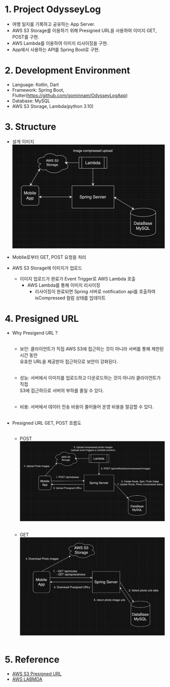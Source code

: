 
# 1. Project OdysseyLog

- 여행 일지를 기록하고 공유하는 App Server.
- AWS S3 Storage를 이용하기 위해 Presigned URL을 사용하여 이미지 GET, POST를 구현.
- AWS Lambda를 이용하여 이미지 리사이징을 구현.
- App에서 사용하는 API를 Spring Boot로 구현.

# 2. Development Environment

- Language: Kotlin, Dart
- Framework: Spring Boot, Flutter(https://github.com/gominnam/OdysseyLogApp)
- Database: MySQL
- AWS S3 Storage, Lambda(python 3.10)

# 3. Structure

- 설계 이미지 </br>
   <img src="src/main/resources/static/architecture.png" alt="structure" width="600"/></br>

- Moblie로부터 GET, POST 요청을 처리
- AWS S3 Storage에 이미지가 업로드
  - 이미지 업로드가 완료가 Event Trigger로 AWS Lambda 호출
    - AWS Lambda를 통해 이미지 리사이징 
      - 리사이징이 완료되면 Spring 서버로 notification api를 호출하여 isCompressed 컬럼 상태를 업데이트

# 4. Presigned URL

- Why Presigend URL ?</br></br>

    - 보안: 클라이언트가 직접 AWS S3에 접근하는 것이 아니라 서버를 통해 제한된 시간 동안</br>
           유효한 URL을 제공받아 접근하므로 보안이 강화된다.</br></br>
  
    - 성능: 서버에서 이미지를 업로드하고 다운로드하는 것이 아니라 클라이언트가 직접</br>
           S3에 접근하므로 서버의 부하를 줄일 수 있다.</br></br>

    - 비용: 서버에서 데이터 전송 비용이 줄어들어 운영 비용을 절감할 수 있다.</br></br>

- Presigned URL GET, POST 흐름도</br></br>

     - POST</br>
       <img src="src/main/resources/static/presigned_url_post.png" alt="structure" width="600"/></br></br>

     - GET</br>
       <img src="src/main/resources/static/presigned_url_get.png" alt="structure" width="600"/></br></br>


# 5. Reference

- [AWS S3 Presigned URL](https://docs.aws.amazon.com/AmazonS3/latest/userguide/PresignedUrlUploadObject.html)
- [AWS LABMDA](https://docs.aws.amazon.com/lambda/latest/dg/welcome.html)
